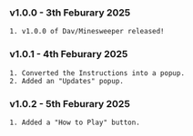 ### v1.0.0 - 3th Feburary 2025

    1. v1.0.0 of Dav/Minesweeper released!

### v1.0.1 - 4th Feburary 2025

    1. Converted the Instructions into a popup.
    2. Added an "Updates" popup.

### v1.0.2 - 5th Feburary 2025

    1. Added a "How to Play" button.
